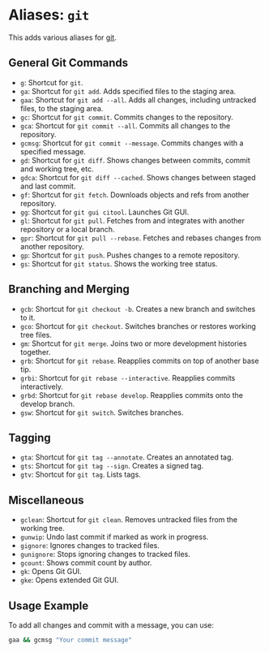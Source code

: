 # Aliases: `git`

This adds various aliases for [git](https://git-scm.com/).

## General Git Commands

- `g`: Shortcut for `git`.
- `ga`: Shortcut for `git add`. Adds specified files to the staging area.
- `gaa`: Shortcut for `git add --all`. Adds all changes, including untracked files, to the staging area.
- `gc`: Shortcut for `git commit`. Commits changes to the repository.
- `gca`: Shortcut for `git commit --all`. Commits all changes to the repository.
- `gcmsg`: Shortcut for `git commit --message`. Commits changes with a specified message.
- `gd`: Shortcut for `git diff`. Shows changes between commits, commit and working tree, etc.
- `gdca`: Shortcut for `git diff --cached`. Shows changes between staged and last commit.
- `gf`: Shortcut for `git fetch`. Downloads objects and refs from another repository.
- `gg`: Shortcut for `git gui citool`. Launches Git GUI.
- `gl`: Shortcut for `git pull`. Fetches from and integrates with another repository or a local branch.
- `gpr`: Shortcut for `git pull --rebase`. Fetches and rebases changes from another repository.
- `gp`: Shortcut for `git push`. Pushes changes to a remote repository.
- `gs`: Shortcut for `git status`. Shows the working tree status.

## Branching and Merging

- `gcb`: Shortcut for `git checkout -b`. Creates a new branch and switches to it.
- `gco`: Shortcut for `git checkout`. Switches branches or restores working tree files.
- `gm`: Shortcut for `git merge`. Joins two or more development histories together.
- `grb`: Shortcut for `git rebase`. Reapplies commits on top of another base tip.
- `grbi`: Shortcut for `git rebase --interactive`. Reapplies commits interactively.
- `grbd`: Shortcut for `git rebase develop`. Reapplies commits onto the develop branch.
- `gsw`: Shortcut for `git switch`. Switches branches.

## Tagging

- `gta`: Shortcut for `git tag --annotate`. Creates an annotated tag.
- `gts`: Shortcut for `git tag --sign`. Creates a signed tag.
- `gtv`: Shortcut for `git tag`. Lists tags.

## Miscellaneous

- `gclean`: Shortcut for `git clean`. Removes untracked files from the working tree.
- `gunwip`: Undo last commit if marked as work in progress.
- `gignore`: Ignores changes to tracked files.
- `gunignore`: Stops ignoring changes to tracked files.
- `gcount`: Shows commit count by author.
- `gk`: Opens Git GUI.
- `gke`: Opens extended Git GUI.

## Usage Example

To add all changes and commit with a message, you can use:

```bash
gaa && gcmsg "Your commit message"
```
